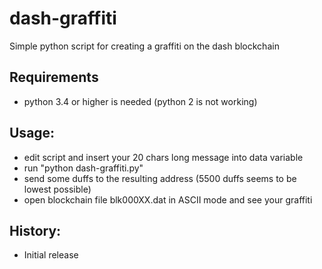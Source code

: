 # dash-graffiti
Simple python script for creating a graffiti on the dash blockchain

## Requirements
- python 3.4 or higher is needed (python 2 is not working)

## Usage:
- edit script and insert your 20 chars long message into data variable
- run "python dash-graffiti.py"
- send some duffs to the resulting address (5500 duffs seems to be lowest possible)
- open blockchain file blk000XX.dat in ASCII mode and see your graffiti 

## History:
- Initial release